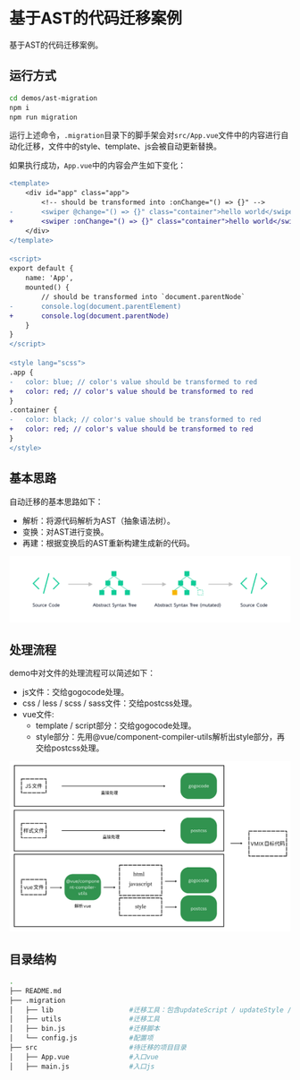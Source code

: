 # 基于AST的代码迁移案例

基于AST的代码迁移案例。

## 运行方式

```sh
cd demos/ast-migration
npm i
npm run migration
```
运行上述命令，`.migration`目录下的脚手架会对`src/App.vue`文件中的内容进行自动化迁移，文件中的style、template、js会被自动更新替换。

如果执行成功，`App.vue`中的内容会产生如下变化：

```diff
<template>
	<div id="app" class="app">
		<!-- should be transformed into :onChange="() => {}" -->
-       <swiper @change="() => {}" class="container">hello world</swiper>
+       <swiper :onChange="() => {}" class="container">hello world</swiper>
	</div>
</template>

<script>
export default {
	name: 'App',
	mounted() {
		// should be transformed into `document.parentNode`
-		console.log(document.parentElement)
+		console.log(document.parentNode)
	}
}
</script>

<style lang="scss">
.app {
-	color: blue; // color's value should be transformed to red
+	color: red; // color's value should be transformed to red
}
.container {
-	color: black; // color's value should be transformed to red
+	color: red; // color's value should be transformed to red
}
</style>

```


## 基本思路

自动迁移的基本思路如下：

- 解析：将源代码解析为AST（抽象语法树）。
- 变换：对AST进行变换。
- 再建：根据变换后的AST重新构建生成新的代码。

![alt text](images/image.png)


## 处理流程

demo中对文件的处理流程可以简述如下：

- js文件：交给gogocode处理。
- css / less / scss / sass文件：交给postcss处理。
- vue文件: 
  - template / script部分：交给gogocode处理。
  - style部分：先用@vue/component-compiler-utils解析出style部分，再交给postcss处理。

![alt text](images/image-1.png)


## 目录结构

```sh
.
├── README.md
├── .migration
│   ├── lib                   #迁移工具：包含updateScript / updateStyle / updateTemplates
│   ├── utils                 #迁移工具
│   ├── bin.js                #迁移脚本
│   └── config.js             #配置项
├── src                       #待迁移的项目目录
│   ├── App.vue               #入口vue
│   ├── main.js               #入口js
```